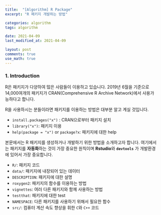 ```yaml
---
title:  "[Algorithm] R Package"
excerpt: "R 패키지 개발하는 방법"

categories: algorithm
tags: algorithm

date: 2021-04-09
last_modified_at: 2021-04-09

layout: post
comments: true
use_math: true
---
```


### 1. Introduction
R은 패키지가 다양하여 많은 사람들이 이용하고 있습니다. 2019년 6월을 기준으로 14,000여개의 패키지가 CRAN(Comprehensive R Archive Network)에서 사용가능하다고 합니다.  

R을 사용하시는 분들이라면 패키지를 이용하는 방법은 대부분 알고 계실 것입니다.  
* `install.packages("x")` : CRAN으로부터 패키지 설치
* `library("x")`: 패키지 이용
* `help(package = "x")` or `package?x`: 패키지에 대한 help

본문에서는 R 패키지를 생성하거나 개발하기 위한 방법을 소개하고자 합니다. 여기에서는 패키지를 **자동화**하는 것이 가장 중요한 원칙이며 **Rstudio**와 **`devtools`** 가 개발환경에 있어서 가장 중요합니다.

* `R/`: 패키지 코드
* `data/`: 패키지에 내장되어 있는 데이터
* `DESCRIPTION`: 패키지에 대한 설명
* `roxygen2`: 패키지의 함수를 이용하는 방법
* `vignettes`: 여러 다른 패키지와 함께 사용하는 방법
* `testthat`: 패키지에 대한 test
* `NAMESPACE`: 다른 패키지를 사용하기 위해서 필요한 함수
* `src/`: 컴퓨터 계산 속도 향상을 휘한 `C`와 `C++` 코드
